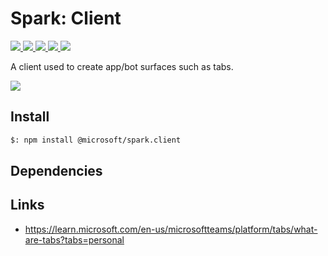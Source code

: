 # Spark: Client

<p>
    <a href="https://www.npmjs.com/package/@microsoft/spark.client" target="_blank">
        <img src="https://img.shields.io/npm/v/@microsoft/spark.client" />
    </a>
    <a href="https://www.npmjs.com/package/@microsoft/spark.client?activeTab=code" target="_blank">
        <img src="https://img.shields.io/bundlephobia/min/@microsoft/spark.client" />
    </a>
    <a href="https://www.npmjs.com/package/@microsoft/spark.client?activeTab=dependencies" target="_blank">
        <img src="https://img.shields.io/librariesio/release/npm/@microsoft/spark.client" />
    </a>
    <a href="https://www.npmjs.com/package/@microsoft/spark.client" target="_blank">
        <img src="https://img.shields.io/npm/dw/@microsoft/spark.client" />
    </a>
    <a href="https://microsoft.github.io/spark.js" target="_blank">
        <img src="https://img.shields.io/badge/📖 docs-open-blue" />
    </a>
</p>

A client used to create app/bot surfaces such as tabs.

<a href="https://microsoft.github.io/spark.js/2.getting-started/1.create-application.html" target="_blank">
    <img src="https://img.shields.io/badge/📖 Getting Started-blue?style=for-the-badge" />
</a>

## Install

```bash
$: npm install @microsoft/spark.client
```

## Dependencies

## Links

- https://learn.microsoft.com/en-us/microsoftteams/platform/tabs/what-are-tabs?tabs=personal
